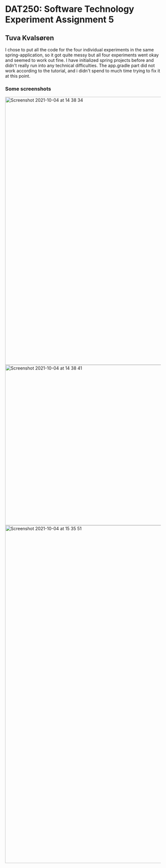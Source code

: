 # DAT250: Software Technology Experiment Assignment 5
## Tuva Kvalsøren

I chose to put all the code for the four individual experiments in the same spring-application, 
so it got quite messy but all four experiments went okay and seemed to work out fine. 
I have initialized spring projects before and didn't really run into any technical difficulties. 
The app.gradle part did not work according to the tutorial, and i didn't spend to much time trying to fix it at this point. 

### Some screenshots
<img width="867" alt="Screenshot 2021-10-04 at 14 38 34" src="https://user-images.githubusercontent.com/48728053/135861865-dd5faf78-d338-4726-8f4a-4da59f2abc64.png">
<img width="519" alt="Screenshot 2021-10-04 at 14 38 41" src="https://user-images.githubusercontent.com/48728053/135861882-465d58af-24b6-432d-a6e9-10f1caf9a028.png">
<img width="1093" alt="Screenshot 2021-10-04 at 15 35 51" src="https://user-images.githubusercontent.com/48728053/135861895-e55ac212-6e5a-4611-ba18-92a5d9c8e041.png">
